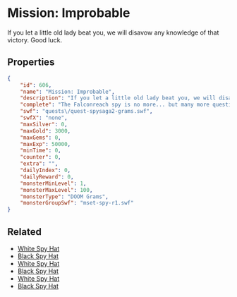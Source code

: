 # Mission: Improbable

If you let a little old lady beat you, we will disavow any knowledge of that victory. Good luck.

## Properties

```json
{
    "id": 606,
    "name": "Mission: Improbable",
    "description": "If you let a little old lady beat you, we will disavow any knowledge of that victory. Good luck.",
    "complete": "The Falconreach spy is no more... but many more questions remain!",
    "swf": "quests\/quest-spysaga2-grams.swf",
    "swfX": "none",
    "maxSilver": 0,
    "maxGold": 3000,
    "maxGems": 0,
    "maxExp": 50000,
    "minTime": 0,
    "counter": 0,
    "extra": "",
    "dailyIndex": 0,
    "dailyReward": 0,
    "monsterMinLevel": 1,
    "monsterMaxLevel": 100,
    "monsterType": "DOOM Grams",
    "monsterGroupSwf": "mset-spy-r1.swf"
}
```

## Related

- [White Spy Hat](../items/3845-white-spy-hat.md)
- [Black Spy Hat](../items/3846-black-spy-hat.md)
- [White Spy Hat](../items/3847-white-spy-hat.md)
- [Black Spy Hat](../items/3848-black-spy-hat.md)
- [White Spy Hat](../items/3849-white-spy-hat.md)
- [Black Spy Hat](../items/3850-black-spy-hat.md)

